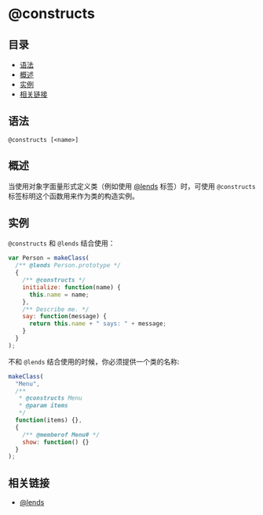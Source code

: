 # @constructs

## 目录

- [语法](#语法)
- [概述](#概述)
- [实例](#实例)
- [相关链接](#相关链接)

## 语法

```
@constructs [<name>]
```

## 概述

当使用对象字面量形式定义类（例如使用 [@lends](./tags-lends.md) 标签）时，可使用 `@constructs` 标签标明这个函数用来作为类的构造实例。

## 实例

`@constructs` 和 `@lends` 结合使用：

```javascript
var Person = makeClass(
  /** @lends Person.prototype */
  {
    /** @constructs */
    initialize: function(name) {
      this.name = name;
    },
    /** Describe me. */
    say: function(message) {
      return this.name + " says: " + message;
    }
  }
);
```

不和 `@lends` 结合使用的时候，你必须提供一个类的名称:

```javascript
makeClass(
  "Menu",
  /**
   * @constructs Menu
   * @param items
   */
  function(items) {},
  {
    /** @memberof Menu# */
    show: function() {}
  }
);
```

## 相关链接

- [@lends](./tags-lends.md)